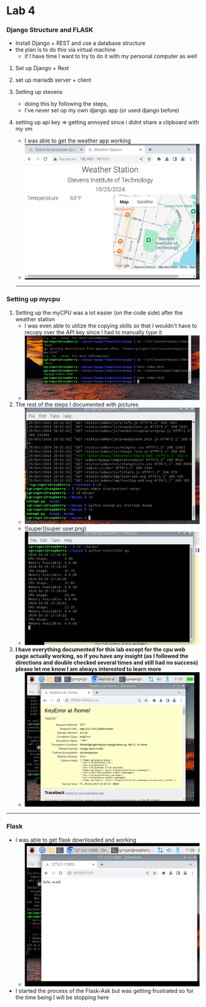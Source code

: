 # Lab 4


### Django Structure and FLASK 
- Install Django + REST and use a database structure 
- the plan is to do this via virtual machine
    * if I have time I want to try to do it with my personal computer as well

1. Set up Django + Rest
2. set up mariadb server + client
3. Setting up stevens
    * doing this by following the steps,
    * I've never set up my own django app (or used django before)
4. setting up api key => getting annoyed since i didnt share a clipboard with my vm 
    * I was able to get the weather app working
    * ![weather](weather.png)

    --- 

 ### Setting up mycpu
 1. Setting up the myCPU was a lot easier (on the code side) after the weather station
     * I was even able to utilize the copying skills so that I wouldn't have to recopy over the API key since I had to manually type it
    * ![used](cpUSEDfile.png)
 2. The rest of the steps I documented with pictures
    * ![cpu](mycpu.png)
     * ![super](super user.png)
    * ![term](terminal.png)
3. **I have everything documented for this lab except for the cpu web page actually working, so if you have any insight (as I followed the directions and double checked several times and still had no success) please let me know I am always interested to learn more**
    * ![stuck](stuckANDfrustrated.png)

--- 

### Flask
- I was able to get flask downloaded and working
    * ![hi](hi.png)
- I started the process of the Flask-Ask but was getting frustrated so for the time being I will be stopping here